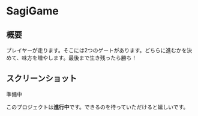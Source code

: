 # SagiGame

## 概要
プレイヤーが走ります。そこには2つのゲートがあります。どちらに進むかを決めて、味方を増やします。最後まで生き残ったら勝ち！

## スクリーンショット
準備中

このプロジェクトは**進行中**です。できるのを待っていただけると嬉しいです。
